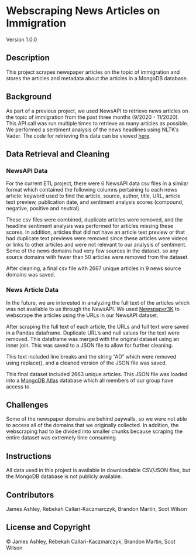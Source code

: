 # Webscraping News Articles on Immigration

Version 1.0.0

## Description
This project scrapes newspaper articles on the topic of immigration and stores the articles and metadata about the articles in a MongoDB database.

## Background
As part of a previous project, we used NewsAPI to retrieve news articles on the topic of immigration from the past three months (9/2020 - 11/2020). This API call was run multiple times to retrieve as many articles as possible. We performed a sentiment analysis of the news headlines using NLTK’s Vader. The code for retrieving this data can be viewed [here](https://github.com/James-Ashley/sentiment_analysis). 

## Data Retrieval and Cleaning

### NewsAPI Data
For the current ETL project, there were 6 NewsAPI data csv files in a similar format which contained the following columns pertaining to each news article: keyword used to find the article, source, author, title, URL, article text preview, publication date, and sentiment analysis scores (compound, negative, positive and neutral). 

These csv files were combined, duplicate articles were removed, and the headline sentiment analysis was performed for articles missing these scores. In addition, articles that did not have an article text preview or that had duplicate text previews were removed since these articles were videos or links to other articles and were not relevant to our analysis of sentiment. Some of the news domains had very few sources in the dataset, so any source domains with fewer than 50 articles were removed from the dataset. 

After cleaning, a final csv file with 2667 unique articles in 9 news source domains was saved.

### News Article Data
In the future, we are interested in analyzing the full text of the articles which was not available to us through the NewsAPI. We used [Newspaper3K](https://newspaper.readthedocs.io/en/latest/) to webscrape the articles using the URLs in our NewsAPI dataset. 

After scraping the full text of each article, the URLs and full text were saved in a Pandas dataframe. Duplicate URL’s and null values for the text were removed. This dataframe was merged with the original dataset using an inner join. This was saved to a JSON file to allow for further cleaning.

This text included line breaks and the string “AD” which were removed using replace(), and a cleaned version of the JSON file was saved. 

This final dataset included 2663 unique articles. This JSON file was loaded into a [MongoDB Atlas](https://www.mongodb.com/cloud/atlas/efficiency?utm_source=google&utm_campaign=gs_americas_united_states_search_brand_atlas_desktop&utm_term=mongo%20db%20atlas&utm_medium=cpc_paid_search&utm_ad=e&utm_ad_campaign_id=1718986498&gclid=Cj0KCQiAzZL-BRDnARIsAPCJs73Neav0dXAFnKxvZf1XZ8G5-W0V1fcElpaq_UV0d9h5WjDn31SS1x8aAiYIEALw_wcB) database which all members of our group have access to.

## Challenges
Some of the newspaper domains are behind paywalls, so we were not able to access all of the domains that we originally collected. In addition, the webscraping had to be divided into smaller chunks because scraping the entire dataset was extremely time consuming.

## Instructions
All data used in this project is available in downloadable CSV/JSON files, but the MongoDB database is not publicly available. 

## Contributors
James Ashley, Rebekah Callari-Kaczmarczyk, Brandon Martin, Scot Wilson

## License and Copyright
&copy; James Ashley, Rebekah Callari-Kaczmarczyk, Brandon Martin, Scot Wilson